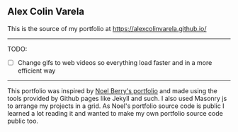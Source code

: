 ## Alex Colin Varela

This is the source of my portfolio at https://alexcolinvarela.github.io/ 


---


TODO: 
- [ ] Change gifs to web videos so everything load faster and in a more efficient way


---


This portfolio was inspired by [Noel Berry's portfolio](http://noelfb.com/) and made using the tools provided by Github pages like Jekyll and such.
I also used Masonry js to arrange my projects in a grid. As Noel's portfolio source code is public I learned a lot reading it and wanted to make my own portfolio source code public too.